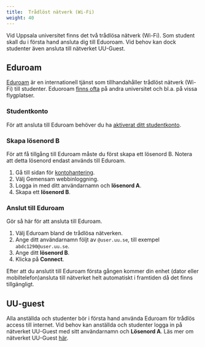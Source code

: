 ```yaml
---
title:  Trådlöst nätverk (Wi-Fi) 
weight: 40
---
```


Vid Uppsala universitet finns det två trådlösa nätverk (Wi-Fi). Som student
skall du i första hand ansluta dig till Eduoroam. Vid behov kan dock studenter
även ansluta till nätverket UU-Guest. 

## Eduroam

[Eduroam][eduroam-wp] är en internationell tjänst som tillhandahåller trådlöst
nätverk (Wi-Fi) till studenter. Eduoroam [finns ofta](https://www.eduroam.org/where/)
på andra universitet och bl.a. på vissa flygplatser.

[eduroam-wp]: https://sv.wikipedia.org/wiki/Eduroam

### Studentkonto

För att ansluta till Eduroam behöver du ha [aktiverat ditt
 studentkonto](/preparation#studentkonto).

### Skapa lösenord B

För att få tillgång till Eduroam måste du först skapa ett lösenord B. Notera att detta lösenord endast används till Eduroam.

1. Gå till sidan för [kontohantering][konto].
2. Välj Gemensam webbinloggning. 
3. Logga in med ditt användarnamn och **lösenord A**.
4. Skapa ett **lösenord B**.

[konto]: http://www.uu.se/konto

### Anslut till Eduroam

Gör så här för att ansluta till Eduroam.

1. Välj Eduroam bland de trådlösa nätverken.
2. Ange ditt användarnamn följt av `@user.uu.se`, till exempel `abdc1290@user.uu.se`.
3. Ange ditt **lösenord B**.
4. Klicka på **Connect**.

Efter att du anslutit till Eduroam första gången kommer din enhet (dator eller
mobiltelefon)ansluta till nätverket helt automatiskt i framtiden då det finns tillgängligt.

<!--
### Installera Eduroam

Du behöver [installera Eduroam][install] på varje enhet (dator eller
mobiltelefon) du vill ansluta till Eduroam med.

[install]: https://mp.uu.se/web/info/stod/it-telefoni/anvandarguider/network/eduroam

### Anslut

För att ansluta till Eduroam loggar du in med användarnamnet
`abcd1234@user.uu.se`, där du ersätter `abcd1234` med din användaridentitet
(namnet på ditt studentkonto) och **Lösenord B**.


- När du väl har ställt in Eduroam kommer din enhet (dator eller mobiltelefon)
  ansluta till nätverket helt automatiskt.

[uu-eduroam]:
    https://www.uu.se/student/it-for-studenter/tradlost-natverk#h-Ansluttilldettradlosanatverketeduroam

-->

<!--

- För ytterligare säkerhet rekommenderas installation av ett certifikat (kan
  vara en nödvändighet för vissa enheter). Information om hur du går tillväga
  hittar du [här][eduroam].

[eduroam]: https://mp.uu.se/sv/web/info/stod/it-telefoni/it-support/network-on-campus/eduroam

### Kom i gång med Eduroam

Mer detaljerade instruktioner för hur du kommer igång med Eduroam: 

- [Trådlöst Wi-Fi nätverk - Eduroam][eduroam]. 

-->

## UU-guest

Alla anställda och studenter bör i första hand använda Eduroam för trådlös
access till internet. Vid behov kan anställda och studenter logga in på
nätverket UU-Guest med sitt användarnamn och **Lösenord A**.
Läs mer om nätverket UU-Guest [här][uu-guest]. 


[uu-guest]:
    https://www.uu.se/medarbetare/stod-och-verktyg/it/it-tjanster/natverk-och-vpn#h-UUGuesttradlostWiFinatverk
